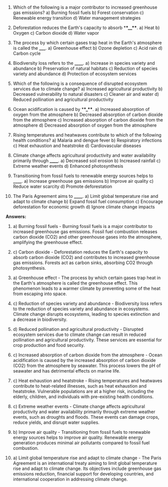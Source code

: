 1. Which of the following is a major contributor to increased greenhouse gas emissions?
   a) Burning fossil fuels
   b) Forest conservation
   c) Renewable energy transition
   d) Water management strategies

2. Deforestation reduces the Earth's capacity to absorb \***\*\_\_\*\***.
   a) Heat
   b) Oxygen
   c) Carbon dioxide
   d) Water vapor

3. The process by which certain gases trap heat in the Earth's atmosphere is called the **\_\_\_**.
   a) Greenhouse effect
   b) Ozone depletion
   c) Acid rain
   d) Carbon cycle

4. Biodiversity loss refers to the **\_\_\_\_**.
   a) Increase in species variety and abundance
   b) Preservation of natural habitats
   c) Reduction of species variety and abundance
   d) Protection of ecosystem services

5. Which of the following is a consequence of disrupted ecosystem services due to climate change?
   a) Increased agricultural productivity
   b) Decreased vulnerability to natural disasters
   c) Cleaner air and water
   d) Reduced pollination and agricultural productivity

6. Ocean acidification is caused by \***\*\_\*\***.
   a) Increased absorption of oxygen from the atmosphere
   b) Decreased absorption of carbon dioxide from the atmosphere
   c) Increased absorption of carbon dioxide from the atmosphere
   d) Decreased absorption of oxygen from the atmosphere

7. Rising temperatures and heatwaves contribute to which of the following health conditions?
   a) Malaria and dengue fever
   b) Respiratory infections
   c) Heat exhaustion and heatstroke
   d) Cardiovascular diseases

8. Climate change affects agricultural productivity and water availability primarily through **\_\_\_\_**.
   a) Decreased soil erosion
   b) Increased rainfall
   c) Extreme weather events
   d) Enhanced photosynthesis

9. Transitioning from fossil fuels to renewable energy sources helps to **\_\_\_\_**.
   a) Increase greenhouse gas emissions
   b) Improve air quality
   c) Reduce water scarcity
   d) Promote deforestation

10. The Paris Agreement aims to **\_\_\_\_**.
    a) Limit global temperature rise and adapt to climate change
    b) Expand fossil fuel consumption
    c) Encourage deforestation for economic growth
    d) Ignore climate change impacts

**Answers:**

1. a) Burning fossil fuels - Burning fossil fuels is a major contributor to increased greenhouse gas emissions. Fossil fuel combustion releases carbon dioxide (CO2) and other greenhouse gases into the atmosphere, amplifying the greenhouse effect.

2. c) Carbon dioxide - Deforestation reduces the Earth's capacity to absorb carbon dioxide (CO2) and contributes to increased greenhouse gas emissions. Forests act as carbon sinks, absorbing CO2 through photosynthesis.

3. a) Greenhouse effect - The process by which certain gases trap heat in the Earth's atmosphere is called the greenhouse effect. This phenomenon leads to a warmer climate by preventing some of the heat from escaping into space.

4. c) Reduction of species variety and abundance - Biodiversity loss refers to the reduction of species variety and abundance in ecosystems. Climate change disrupts ecosystems, leading to species extinction and a decrease in biodiversity.

5. d) Reduced pollination and agricultural productivity - Disrupted ecosystem services due to climate change can result in reduced pollination and agricultural productivity. These services are essential for crop production and food security.

6. c) Increased absorption of carbon dioxide from the atmosphere - Ocean acidification is caused by the increased absorption of carbon dioxide (CO2) from the atmosphere by seawater. This process lowers the pH of seawater and has detrimental effects on marine life.

7. c) Heat exhaustion and heatstroke - Rising temperatures and heatwaves contribute to heat-related illnesses, such as heat exhaustion and heatstroke. Vulnerable populations are at a higher risk, including the elderly, children, and individuals with pre-existing health conditions.

8. c) Extreme weather events - Climate change affects agricultural productivity and water availability primarily through extreme weather events, such as droughts and floods. These events can damage crops, reduce yields, and disrupt water supplies.

9. b) Improve air quality - Transitioning from fossil fuels to renewable energy sources helps to improve air quality. Renewable energy generation produces minimal air pollutants compared to fossil fuel combustion.

10. a) Limit global temperature rise and adapt to climate change - The Paris Agreement is an international treaty aiming to limit global temperature rise and adapt to climate change. Its objectives include greenhouse gas emissions reduction, financial support for developing countries, and international cooperation in addressing climate change.
